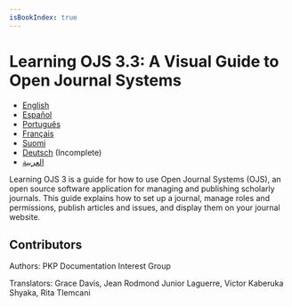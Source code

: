 ```yaml
---
isBookIndex: true
---
```


# Learning OJS 3.3: A Visual Guide to Open Journal Systems

* [English](./en/)
* [Español](./es/)
* [Português](./pt)
* [Français](./fr/)
* [Suomi](./fi/)
* [Deutsch](./de/) (Incomplete)
* [العربية](./ar/)

Learning OJS 3 is a guide for how to use Open Journal Systems (OJS), an open source software application for managing and publishing scholarly journals. This guide explains how to set up a journal, manage roles and permissions, publish articles and issues, and display them on your journal website.

## Contributors

Authors: PKP Documentation Interest Group

Translators: Grace Davis, Jean Rodmond Junior Laguerre, Victor Kaberuka Shyaka, Rita Tlemcani
